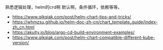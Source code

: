 熟悉逻辑处理，helm的crd啊 默认啊，条件循环，依赖等等。

- https://www.qikqiak.com/post/helm-chart-tips-and-tricks/
- https://whmzsu.github.io/helm-doc-zh-cn/chart_template_guide/index-zh_cn.html
- https://akuity.io/blog/argo-cd-build-environment-examples/
- https://www.qikqiak.com/post/helm-chart-compatible-different-kube-version/